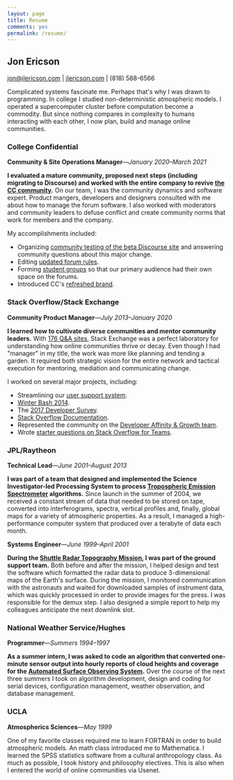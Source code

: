 ```yaml
---
layout: page
title: Resume
comments: yes
permalink: /resume/
---
```


## Jon Ericson

jon@jlericson.com | [jlericson.com](https://jlericson.com/) | (818) 588-6566

Complicated systems fascinate me. Perhaps that's why I was drawn to
programming. In college I studied non-deterministic atmospheric
models. I operated a supercomputer cluster before computation
become a commodity. But since nothing compares in complexity to humans
interacting with each other, I now plan, build and manage online communities.

### College Confidential
**Community & Site Operations Manager**&mdash;_January 2020&ndash;March 2021_

**I evaluated a mature community, proposed next steps (including
migrating to Discourse) and worked with the entire company to revive
[the CC community](https://talk.collegeconfidential.com/).** On our
team, I was the community dynamics and software expert. Product
mangers, developers and designers consulted with me about how to
manage the forum software. I also worked with moderators and community
leaders to defuse conflict and create community norms that work for
members and the company.

My accomplishments included:

* Organizing [community testing of the beta Discourse
  site](https://talk.collegeconfidential.com/t/please-test-the-future-of-cc-forums/2106274)
  and answering community questions about this major change.
* Editing [updated forum rules](https://talk.collegeconfidential.com/t/forum-rules-update-march-2021/3506602).
* Forming [student groups](https://talk.collegeconfidential.com/t/introducing-student-groups/3499294) so that our primary audience had their own space on the forums.
* Introduced CC's [refreshed brand](https://talk.collegeconfidential.com/t/introducing-ccs-refreshed-brand/3503241).

### Stack Overflow/Stack Exchange
**Community Product Manager**&mdash;_July 2013&ndash;January 2020_

**I learned how to cultivate diverse communities and mentor community
leaders.** With [176 Q&A
sites](https://stackexchange.com/sites#users), Stack Exchange was a
perfect laboratory for understanding how online communities thrive or
decay. Even though I had "manager" in my title, the work was more like
planning and tending a garden. It required both strategic vision for
the entire network and tactical execution for mentoring, mediation and
communicating change.


I worked on several major projects, including:

* Streamlining our [user support
  system](/tag/support.html).
* [Winter Bash
  2014](https://stackoverflow.blog/2014/12/15/winter-bash-2014/).
* The [2017 Developer
  Survey](https://meta.stackoverflow.com/questions/339532/would-you-like-to-test-the-2017-developer-survey).
* [Stack Overflow
  Documentation](https://meta.stackoverflow.com/questions/354217/sunsetting-documentation).
* Represented the community on the [Developer Affinity & Growth team](https://meta.stackoverflow.com/questions/351751/meet-team-dag-developer-affinity-growth).
* Wrote [starter questions on Stack Overflow for
  Teams](https://meta.stackoverflow.com/a/368400/1438).

### JPL/Raytheon
**Technical Lead**&mdash;_June 2001&ndash;August 2013_

**I was part of a team that designed and implemented the Science
Investigator-led Processing System to process [Tropospheric Emission
Spectrometer](https://tes.jpl.nasa.gov/) algorithms.**  Since launch in
the summer of 2004, we received a constant stream of data that needed
to be stored on tape, converted into interferograms, spectra, vertical
profiles and, finally, global maps for a variety of atmospheric
properties.  As a result, I managed a high-performance computer system
that produced over a terabyte of data each month.

**Systems Engineer**&mdash;_June 1999&ndash;April 2001_

**During the [Shuttle Radar Topography
Mission](https://en.wikipedia.org/wiki/Shuttle_Radar_Topography_Mission
"SRTM"), I was part of the ground support team.**  Both before and after
the mission, I helped design and test the software which formatted the
radar data to produce 3-dimensional maps of the Earth's surface.
During the mission, I monitored communication with the astronauts and
waited for downloaded samples of instrument data, which was quickly
processed in order to provide images for the press.  I was responsible
for the demux step.  I also designed a simple report to help my
colleagues anticipate the next downlink slot.

### National Weather Service/Hughes
**Programmer**&mdash;_Summers 1994&ndash;1997_

**As a summer intern, I was asked to code an algorithm that converted
one-minute sensor output into hourly reports of cloud heights and
coverage for the [Automated Surface Observing
System](https://www.nws.noaa.gov/asos/ "ASOS").**  Over the course of the
next three summers I took on algorithm development, design and coding
for serial devices, configuration management, weather observation, and
database management.

### UCLA
**Atmospherics Sciences**&mdash;_May 1999_

One of my favorite classes required me to learn FORTRAN in order to
build atmospheric models. An math class introduced me to
Mathematica. I learned the SPSS statistics software from a cultural
anthropology class. As much as possible, I took history and philosophy
electives. This is also when I entered the world of online communities via
Usenet.

<!--For more details, please see [my
CV](https://stackoverflow.com/cv/jericson).-->
